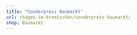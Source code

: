 ```yaml
---
title: "Sonderpreis Baumarkt"
url: /hagen-im-bremischen/sonderpreis-baumarkt/
shop: Baumarkt
---
```

